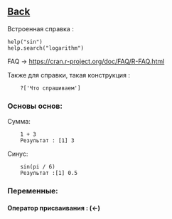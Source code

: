 ## [Back](https://github.com/ifanzilka/Statistic_for_R/blob/main/Module%201:%20basic%20structures%20and%20concepts/readme.md)
Встроенная справка :

    help("sin")
    help.search("logarithm")

FAQ -> https://cran.r-project.org/doc/FAQ/R-FAQ.html 

Также для справки, такая конструкция :

        ?['Что спрашиваем']

### Основы основ:
Сумма:
        
        1 + 3
        Результат : [1] 3
        
Синус:

        sin(pi / 6)
        Результат :[1] 0.5
        
### Переменные:
#### Оператор присваивания : (<-)
 
        
